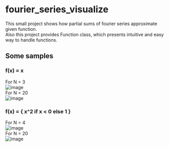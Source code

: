 # fourier_series_visualize
This small project shows how partial sums of fourier series approximate given function.<br>
Also this project provides Function class, which presents intuitive and easy way to handle functions. 

## Some samples
### f(x) = x
For N = 3 <br>
![image](https://user-images.githubusercontent.com/99137907/209999525-f5494757-5049-4339-bac5-5954e5197843.png) <br>
For N = 20<br>
![image](https://user-images.githubusercontent.com/99137907/209999551-bac9642c-3d9b-45e5-aa0a-2e021bd01cca.png) <br>
### f(x) = { x^2 if x < 0 else 1 }
For N = 4 <br>
![image](https://user-images.githubusercontent.com/99137907/210000414-1c36567b-6d59-4e4e-99d2-bba52d4d5975.png) <br>
For N = 20 <br>
![image](https://user-images.githubusercontent.com/99137907/210000557-c88ee98b-3291-48a7-8d9a-ec9082e7c3c7.png) <br>


